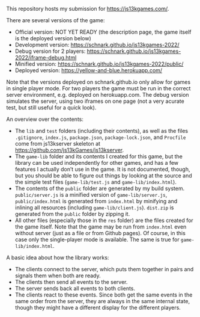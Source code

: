 This repository hosts my submission for https://js13kgames.com/.

There are several versions of the game:
* Official version: NOT YET READY (the description page, the game itself is the deployed version below)
* Development version: https://schnark.github.io/js13kgames-2022/
* Debug version for 2 players: https://schnark.github.io/js13kgames-2022/iframe-debug.html
* Minified version: https://schnark.github.io/js13kgames-2022/public/
* Deployed version: https://yellow-and-blue.herokuapp.com/

Note that the versions deployed on schnark.github.io only allow for games in single player mode. For two players the game must be run in the correct server environment, e.g. deployed on herokuapp.com. The debug version simulates the server, using two iframes on one page (not a very acurate test, but still useful for a quick look).

An overview over the contents:

* The `lib` and `test` folders (including their contents), as well as the files `.gitignore`, `index.js`, `package.json`, `package-lock.json`, and `Procfile` come from js13kserver skeleton at https://github.com/js13kGames/js13kserver.
* The `game-lib` folder and its contents I created for this game, but the library can be used independently for other games, and has a few features I actually don’t use in the game. It is not documented, though, but you should be able to figure out things by looking at the source and the simple test files (`game-lib/test.js` and `game-lib/index.html`).
* The contents of the `public` folder are generated by my build system. `public/server.js` is a minified version of `game-lib/server.js`, `public/index.html` is generated from `index.html` by minifying and inlining all resources (including `game-lib/client.js`). `dist.zip` is generated from the `public` folder by zipping it.
* All other files (especially those in the `res` folder) are the files created for the game itself. Note that the game may be run from `index.html` even without server (just as a file or from Github pages). Of course, in this case only the single-player mode is available. The same is true for `game-lib/index.html`.

A basic idea about how the library works:

* The clients connect to the server, which puts them together in pairs and signals them when both are ready.
* The clients then send all events to the server.
* The server sends back all events to both clients.
* The clients react to these events. Since both get the same events in the same order from the server, they are always in the same internal state, though they might have a different display for the different players.